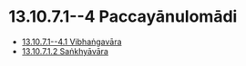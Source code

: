 

# 13.10.7.1--4 Paccayānulomādi

* [13.10.7.1--4.1 Vibhaṅgavāra](13.10.7.1--4/13.10.7.1--4.1.md)
* [13.10.7.1.2 Saṅkhyāvāra](13.10.7.1--4/13.10.7.1.2.md)



